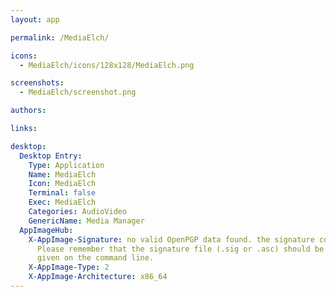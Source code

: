 ```yaml
---
layout: app

permalink: /MediaElch/

icons:
  - MediaElch/icons/128x128/MediaElch.png

screenshots:
  - MediaElch/screenshot.png

authors:

links:

desktop:
  Desktop Entry:
    Type: Application
    Name: MediaElch
    Icon: MediaElch
    Terminal: false
    Exec: MediaElch
    Categories: AudioVideo
    GenericName: Media Manager
  AppImageHub:
    X-AppImage-Signature: no valid OpenPGP data found. the signature could not be verified.
      Please remember that the signature file (.sig or .asc) should be the first file
      given on the command line.
    X-AppImage-Type: 2
    X-AppImage-Architecture: x86_64
---
```

